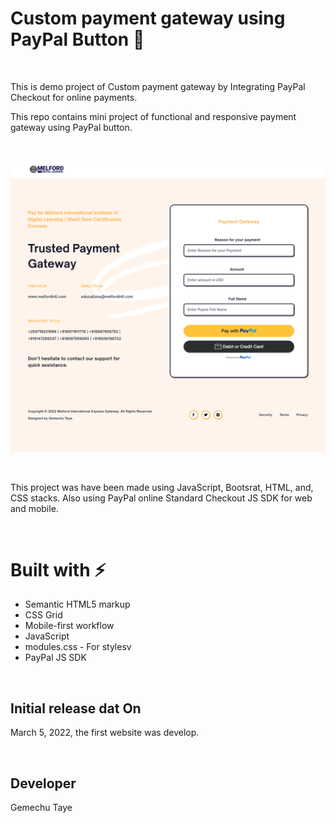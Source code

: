 # Custom payment gateway using PayPal Button 🚀
</br> 

This is demo project of Custom payment gateway by Integrating PayPal Checkout for online payments.
</br> 

This repo contains mini project of functional and responsive payment gateway using PayPal button.

</br>

![This is an image](https://github.com/Gemechu-Taye/Custom-payment-gateway-using-PayPal/blob/main/melford-ui.png)


</br>

This project was have been made using JavaScript, Bootsrat, HTML, and, CSS stacks. Also using PayPal online Standard Checkout
JS SDK for web and mobile.

</br>

# Built with ⚡️
 
- Semantic HTML5 markup
- CSS Grid
- Mobile-first workflow
- JavaScript
- modules.css - For stylesv
- PayPal JS SDK

</br>

## Initial release dat On

March 5, 2022, the first website was develop.

</br>

## Developer
Gemechu Taye 

